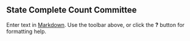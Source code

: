 ## State Complete Count Committee

Enter text in [Markdown](http://daringfireball.net/projects/markdown/). Use the toolbar above, or click the **?** button for formatting help.
